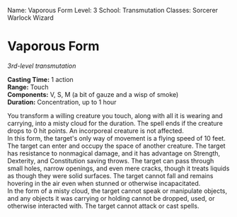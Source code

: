 Name: Vaporous Form
Level: 3
School: Transmutation
Classes: Sorcerer
         Warlock
         Wizard

# Vaporous Form 
_3rd-level transmutation_ 

**Casting Time:** 1 action    
**Range:** Touch    
**Components:** V, S, M (a bit of gauze and a wisp of smoke)    
**Duration:** Concentration, up to 1 hour 

You transform a willing creature you touch, along with all it is wearing and carrying, into a misty cloud for the duration. The spell ends if the creature drops to 0 hit points. An incorporeal creature is not affected.    
In this form, the target's only way of movement is a flying speed of 10 feet. The target can enter and occupy the space of another creature. The target has resistance to nonmagical damage, and it has advantage on Strength, Dexterity, and Constitution saving throws. The target can pass through small holes, narrow openings, and even mere cracks, though it treats liquids as though they were solid surfaces. The target cannot fall and remains hovering in the air even when stunned or otherwise incapacitated.    
In the form of a misty cloud, the target cannot speak or manipulate objects, and any objects it was carrying or holding cannot be dropped, used, or otherwise interacted with. The target cannot attack or cast spells.